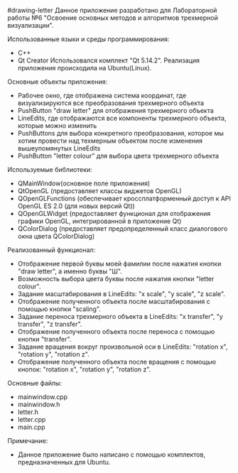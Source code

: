 #drawing-letter
Данное приложение разработано для Лабораторной работы №6 "Освоение основных методов и алгоритмов трехмерной визуализации".

Использованные языки и среды программирования:
  - C++
  - Qt Creator Использовался комплект "Qt 5.14.2". Реализация приложения происходила на Ubuntu(Linux).

Основные объекты приложения:
  - Рабочее окно, где отображена система координат, где визуализируются все преобразования трехмерного объекта  
  - PushButton "draw letter" для отображения трехмерного объекта 
  - LineEdits, где отображаются все компоненты трехмерного объекта, которые можно изменить
  - PushButtons для выбора конкретного преобразования, которое мы хотим провести над техмерным объектом после изменения вышеупомянутых LineEdits
  - PushButton "letter colour" для выбора цвета трехмерного объекта  

Используемые библиотеки:

  - QMainWindow(основное поле приложения)
  - QtOpenGL (предоставляет классы виджетов OpenGL)
  - QOpenGLFunctions (обеспечивает кроссплатформенный доступ к API OpenGL ES 2.0 (для новых версий Qt))
  - QOpenGLWidget (предоставляет функционал для отображения графики OpenGL, интегрированной в приложение Qt)
  - QColorDialog (предоставляет предопределенный класс диалогового окна цвета QColorDialog)
 

Реализованный функционал:

  - Отображение первой буквы моей фамилии после нажатия кнопки "draw letter", а именно буквы "Ш".
  - Возможность выбора цвета буквы после нажатия кнопки "letter colour".
  - Задание масштабирования в LineEdits: "x scale", "y scale", "z scale".
  - Отображение полученного объекта после масштабирования с помощью кнопки "scaling".
  - Задание переноса трехмерного объекта в LineEdits: "x transfer", "y transfer", "z transfer".
  - Отображение полученного объекта после переноса с помощью кнопки "transfer".
  - Задание вращения вокруг произвольной оси в LineEdits: "rotation x", "rotation y", "rotation z".
  - Отображение полученного объекта после вращения с помощью кнопок: "rotation x", "rotation y", "rotation z".
  

Основные файлы:

  - mainwindow.cpp
  - mainwindow.h
  - letter.h
  - letter.cpp
  - main.cpp
  
  Примечание:

  - Данное приложение было написано с помощью комплектов, предназначенных для Ubuntu.
